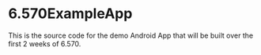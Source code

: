 6.570ExampleApp
===============

This is the source code for the demo Android App that will be built over the first 2 weeks of 6.570.